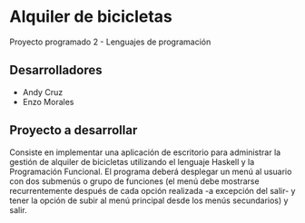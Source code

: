 # Alquiler de bicicletas
Proyecto programado 2 - Lenguajes de programación
## Desarrolladores
* Andy Cruz  
* Enzo Morales
## Proyecto a desarrollar
Consiste en implementar una aplicación de escritorio para administrar la gestión de alquiler de bicicletas utilizando el lenguaje Haskell y la Programación Funcional.
El programa deberá desplegar un menú al usuario con dos submenús o grupo de funciones (el menú debe mostrarse recurrentemente después de cada opción realizada -a excepción del salir- y tener la opción de subir al menú principal desde los menús secundarios) y salir.

